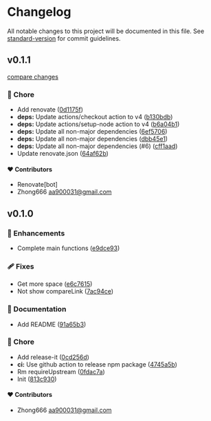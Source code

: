 # Changelog

All notable changes to this project will be documented in this file. See [standard-version](https://github.com/conventional-changelog/standard-version) for commit guidelines.


## v0.1.1

[compare changes](https://github.com/aa900031/conventional-changelog-unjs/compare/v0.1.0...v0.1.1)

### 🏡 Chore

-  Add renovate ([0d1175f](https://github.com/aa900031/conventional-changelog-unjs/commit/0d1175fd8bf8a13550305e207db78be03b29f40f))
-  **deps:** Update actions/checkout action to v4 ([b130bdb](https://github.com/aa900031/conventional-changelog-unjs/commit/b130bdb3927d3b3ed9c8b606d5121301ee6d69f2))
-  **deps:** Update actions/setup-node action to v4 ([b6a04b1](https://github.com/aa900031/conventional-changelog-unjs/commit/b6a04b16a58a193f6cd5d9915f6b2988ea56c158))
-  **deps:** Update all non-major dependencies ([6ef5706](https://github.com/aa900031/conventional-changelog-unjs/commit/6ef5706aaee7a3f11fae63760846f4cdba6fa061))
-  **deps:** Update all non-major dependencies ([dbb45e1](https://github.com/aa900031/conventional-changelog-unjs/commit/dbb45e1cea15cf2f763536335268285bfa053fe6))
-  **deps:** Update all non-major dependencies (#6) ([cff1aad](https://github.com/aa900031/conventional-changelog-unjs/commit/cff1aad4d6b1f9efe06905953d907f2c8605dd9e))
-  Update renovate.json ([64af62b](https://github.com/aa900031/conventional-changelog-unjs/commit/64af62b2d4ec60c9026c0d75b10a8d8d39013c8c))



#### ❤️ Contributors

- Renovate[bot] 
- Zhong666 <aa900031@gmail.com>

## v0.1.0



### 🚀 Enhancements

-  Complete main functions ([e9dce93](https://github.com/aa900031/conventional-changelog-unjs/commit/e9dce934632a50e97169c2cbfaf0250dff48b941))

### 🩹 Fixes

-  Get more space ([e6c7615](https://github.com/aa900031/conventional-changelog-unjs/commit/e6c7615e970dfcc0cec517d473ac36867b9ab237))
-  Not show compareLink ([7ac94ce](https://github.com/aa900031/conventional-changelog-unjs/commit/7ac94ce983434e97c0053b7a1c1c44f3630fbcf2))

### 📖 Documentation

-  Add README ([91a65b3](https://github.com/aa900031/conventional-changelog-unjs/commit/91a65b3635e4593ee3c281c01275b3d280742595))

### 🏡 Chore

-  Add release-it ([0cd256d](https://github.com/aa900031/conventional-changelog-unjs/commit/0cd256dfb7fe2155d46c601226f7b22fceea9b9f))
-  **ci:** Use github action to release npm package ([4745a5b](https://github.com/aa900031/conventional-changelog-unjs/commit/4745a5b734841c184050573a548f270ee90130a3))
-  Rm requireUpstream ([0fdac7a](https://github.com/aa900031/conventional-changelog-unjs/commit/0fdac7a3f693dfe7db9f5f6dc13e11c1310534fb))
-  Init ([813c930](https://github.com/aa900031/conventional-changelog-unjs/commit/813c93021fceb1bfbc8c59e837622aa5eb67a767))



#### ❤️ Contributors

- Zhong666 <aa900031@gmail.com>